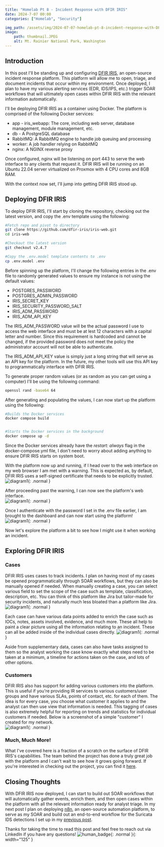 ```yaml
---
title: "Homelab Pt 8 - Incident Response with DFIR IRIS"
date: 2024-7-07 00:00
categories: ["Homelab", "Security"]

img_path: /assets/img/2024-07-07-homelab-pt-8-incident-response-with-DFIR-IRIS
image:
    path: thumbnail.JPEG
    alt: Mt. Rainier National Park, Washington
---
```

## Introduction
In this post I'll be standing up and configuring [DFIR IRIS](https://dfir-iris.org/), an open-source incident response platform. This platform will allow me to open, triage, and document incidents that occur within my environment. Once deployed, I plan to have my various alerting services (EDR, IDS/IPS, etc.) trigger SOAR workflows that will ultimately open cases within DFIR IRIS with the relevant information automatically.

I'll be deploying DFIR IRIS as a container using Docker. The platform is comprised of the following Docker services:
* app - iris_webapp: The core, including web server, database management, module management, etc.
* db - A PostgreSQL database
* RabbitMQ: A RabbitMQ engine to handle job queuing and processing
* worker: A job handler relying on RabbitMQ
* nginx: A NGINX reverse proxy

Once configured, nginx will be listening on port 443 to serve the web interface to any clients that request it. DFIR IRIS will be running on an Ubuntu 22.04 server virtualized on Proxmox with 4 CPU cores and 8GB RAM.

With the context now set, I'll jump into getting DFIR IRIS stood up.

## Deploying DFIR IRIS
To deploy DFIR IRIS, I'll start by cloning the repository, checking out the latest version, and copy the .env template using the following:
```bash
#Fetch repo and pivot to directory
git clone https://github.com/dfir-iris/iris-web.git
cd iris-web

#Checkout the latest version
git checkout v2.4.7

#Copy the .env.model template contents to .env
cp .env.model .env
```

Before spinning up the platform, I'll change the following entries in the .env file to randomly generated values to ensure my instance is not using the default values:
* POSTGRES_PASSWORD
* POSTGRES_ADMIN_PASSWORD
* IRIS_SECRET_KEY
* IRIS_SECURITY_PASSWORD_SALT
* IRIS_ADM_PASSWORD
* IRIS_ADM_API_KEY

The IRIS_ADM_PASSWORD value will be the actual password I use to access the web interface and must be at lest 12 characters with a capital letter and number. Since this requirement is hardcoded and cannot be changed, if the provided password does not meet the policy the administrator account will not be able to authenticate.  

The IRIS_ADM_API_KEY value is simply just a long string that will serve as an API key for the platform. In the future, my other tools will use this API key to programmatically interface with DFIR IRIS.

To generate proper random values (or as random as you can get using a computer) I'll be using the following command:
```bash
openssl rand -base64 64
```

After generating and populating the values, I can now start up the platform using the following:
```bash
#Builds the Docker services
docker compose build


#Starts the Docker services in the background
docker compose up -d
```

Since the Docker services already have the *restart: always* flag in the docker-compose.yml file, I don't need to worry about adding anything to ensure DFIR IRIS starts on system boot.  

With the platform now up and running, if I head over to the web interface on my web browser I am met with a warning. This is expected as, by default, DFIR IRIS uses a self-signed certificate that needs to be explicitly trusted.  
![diagram1](1.png){: .normal }  

After proceeding past the warning, I can now see the platform's web interface.  
![diagram1](2.png){: .normal }  

Once I authenticate with the password I set in the .env file earlier, I am brought to the dashboard and can now start using the platform!  
![diagram1](3.png){: .normal }  

Now let's explore the platform a bit to see how I might use it when working an incident.  

## Exploring DFIR IRIS
### Cases
DFIR IRIS uses cases to track incidents. I plan on having most of my cases be opened programmatically through SOAR workflows, but they can also be manually opened if needed. When manually creating a case, you can select various field to set the scope of the case such as template, classification, description, etc. You can think of this platform like Jira but tailor-made for security incidents, and naturally much less bloated than a platform like Jira. 
![diagram1](4.png){: .normal }  

Each case can have various data points added to enrich the case such as IOCs, notes, assets involved, evidence, and much more. These all help to paint a clear picture using all the information relating to an incident. These can all be added inside of the individual cases directly.
![diagram1](5.png){: .normal }  

Aside from supplementary data, cases can also have tasks assigned to them so the analyst working the case know exactly what steps need to be taken at a minimum, a timeline for actions taken on the case, and lots of other options.


### Customers
DFIR IRIS also has support for adding various customers into the platform. This is useful if you're providing IR services to various customers/user groups and have various SLAs, points of contact, etc. for each of them. The idea is for every case, you choose what customer it applies to and the analyst can then use view that information is needed. This tagging of cases is also extremely helpful for reporting on trends and statistics for individual customers if needed. Below is a screenshot of a simple "customer" I created for my network.  
![diagram1](6.png){: .normal }  



### Much, Much More!
What I've covered here is a fraction of a scratch on the surface of DFIR IRIS's capabilities. The team behind the project has done a truly great job with the platform and I can't wait to see how it grows going forward. If you're interested in checking out the project, you can find it [here](https://dfir-iris.org/).

## Closing Thoughts
With DFIR IRIS now deployed, I can start to build out SOAR workflows that will automatically gather events, enrich them, and then open cases within the platform with all the relevant information ready for analyst triage. In my next post I plan on deploying [n8n](https://github.com/n8n-io/n8n), an open-source automation platform, to serve as my SOAR and build out an end-to-end workflow for the Suricata IDS detections I set up in my [previous post](/posts/homelab-pt-7-detecting-known-threats-with-suricata/). 

Thanks for taking the time to read this post and feel free to reach out via LinkedIn if you have any questions!
![human_badge](badge.svg){: .normal }{: width="125" }